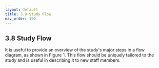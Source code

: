 ```yaml
---
layout: default
title: 3.8 Study Flow
nav_order: 190
---
```


## 3.8 Study Flow

It is useful to provide an overview of the study's major steps in a flow
diagram, as shown in Figure 1. This flow should be uniquely tailored to
the study and is useful in describing it to new staff members.

